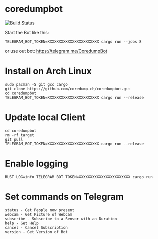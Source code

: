 # coredumpbot
[![Build Status](https://travis-ci.org/coredump-ch/coredumpbot.svg?branch=master)](https://travis-ci.org/coredump-ch/coredumpbot)

Start the Bot like this:

    TELEGRAM_BOT_TOKEN=XXXXXXXXXXXXXXXXXXXXXXX cargo run --jobs 8
 
or use out bot: https://telegram.me/CoredumpBot

# Install on Arch Linux

    sudo pacman -S git gcc cargo
    git clone https://github.com/coredump-ch/coredumpbot.git
    cd coredumpbot
    TELEGRAM_BOT_TOKEN=XXXXXXXXXXXXXXXXXXXXXXX cargo run --release

# Update local Client

    cd coredumpbot
    rm -rf target
    git pull
    TELEGRAM_BOT_TOKEN=XXXXXXXXXXXXXXXXXXXXXXX cargo run --release

# Enable logging

    RUST_LOG=info TELEGRAM_BOT_TOKEN=XXXXXXXXXXXXXXXXXXXXXXX cargo run

# Set commands on Telegram

    status - Get People now present
    webcam - Get Picture of Webcam
    subscribe - Subscribe to a Sensor with an Duration
    help - Get Help
    cancel - Cancel Subscription
    version - Get Version of Bot
